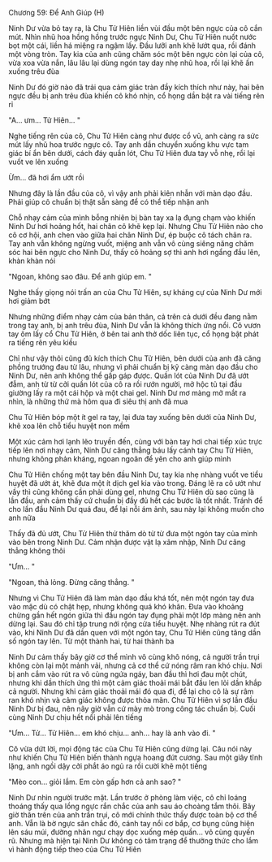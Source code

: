 




Chương 59: Để Anh Giúp (H)


Ninh Dư vừa bỏ tay ra, là Chu Tử Hiên liền vùi đầu một bên ngực của cô cắn mút. Nhìn nhũ hoa hồng hồng trước ngực Ninh Dư, Chu Tử Hiên nuốt nước bọt một cái, liền há miệng ra ngậm lấy. Đầu lưỡi anh khẽ lướt qua, rồi đánh một vòng tròn. Tay kia của anh cũng chăm sóc một bên ngực còn lại của cô, vừa xoa vừa nắn, lâu lâu lại dùng ngón tay day nhẹ nhũ hoa, rồi lại khẽ ấn xuống trêu đùa

Ninh Dư đó giờ nào đã trải qua cảm giác tràn đầy kích thích như này, hai bên ngực đều bị anh trêu đùa khiến cô khó nhịn, cổ họng dần bật ra vài tiếng rên rỉ

"A... ưm... Tử Hiên... "

Nghe tiếng rên của cô, Chu Tử Hiên càng như được cổ vũ, anh càng ra sức mút lấy nhũ hoa trước ngực cô. Tay anh dần chuyển xuống khu vực tam giác bí ẩn bên dưới, cách đáy quần lót, Chu Tử Hiên đưa tay vỗ nhẹ, rồi lại vuốt ve lên xuống

Ừm... đã hơi ẩm ướt rồi

Nhưng đây là lần đầu của cô, vì vậy anh phải kiên nhẫn với màn dạo đầu. Phải giúp cô chuẩn bị thật sẵn sàng để có thể tiếp nhận anh

Chỗ nhạy cảm của mình bỗng nhiên bị bàn tay xa lạ đụng chạm vào khiến Ninh Dư hơi hoảng hốt, hai chân cô khẽ kẹp lại. Nhưng Chu Tử Hiên nào cho cô cơ hội, anh chen vào giữa hai chân Ninh Dư, ép buộc cô tách chân ra. Tay anh vẫn không ngừng vuốt, miệng anh vẫn vô cùng siêng năng chăm sóc hai bên ngực cho Ninh Dư, thấy cô hoảng sợ thì anh hơi ngẩng đầu lên, khàn khàn nói

"Ngoan, không sao đâu. Để anh giúp em. "

Nghe thấy giọng nói trấn an của Chu Tử Hiên, sự kháng cự của Ninh Dư mới hơi giảm bớt

Nhưng những điểm nhạy cảm của bản thân, cả trên cả dưới đều đang nằm trong tay anh, bị anh trêu đùa, Ninh Dư vẫn là không thích ứng nổi. Cô vươn tay ôm lấy cổ Chu Tử Hiên, ở bên tai anh thở dốc liên tục, cổ họng bật phát ra tiếng rên yêu kiều

Chỉ như vậy thôi cũng đủ kích thích Chu Tử Hiên, bên dưới của anh đã căng phồng trướng đau từ lâu, nhưng vì phải chuẩn bị kỹ càng màn dạo đầu cho Ninh Dư, nên anh không thể gấp gáp được. Quần lót của Ninh Dư đã ướt đẫm, anh từ từ cởi quần lót của cô ra rồi rướn người, mở hộc tủ tại đầu giường lấy ra một cái hộp và một chai gel. Ninh Dư mơ màng mở mắt ra nhìn, là những thứ mà hôm qua đi siêu thị anh đã mua

Chu Tử Hiên bóp một ít gel ra tay, lại đưa tay xuống bên dưới của Ninh Dư, khẽ xoa lên chỗ tiểu huyệt non mềm



Một xúc cảm hơi lạnh lẽo truyền đến, cùng với bàn tay hơi chai tiếp xúc trực tiếp lên nơi nhạy cảm, Ninh Dư căng thẳng báu lấy cánh tay Chu Tử Hiên, nhưng không phản kháng, ngoan ngoãn để yên cho anh giúp mình

Chu Tử Hiên chống một tay bên đầu Ninh Dư, tay kia nhẹ nhàng vuốt ve tiểu huyệt đã ướt át, khẽ đưa một ít dịch gel kia vào trong. Đáng lẽ ra cô ướt như vầy thì cũng không cần phải dùng gel, nhưng Chu Tử Hiên dù sao cũng là lần đầu, anh cảm thấy cứ chuẩn bị đầy đủ hết các bước là tốt nhất. Tránh để cho lần đầu Ninh Dư quá đau, để lại nỗi ám ảnh, sau này lại không muốn cho anh nữa

Thấy đã đủ ướt, Chu Tử Hiên thử thăm dò từ từ đưa một ngón tay của mình vào bên trong Ninh Dư. Cảm nhận được vật lạ xâm nhập, Ninh Dư căng thẳng không thôi

"Ưm... "

"Ngoan, thả lỏng. Đừng căng thẳng. "

Nhưng vì Chu Tử Hiên đã làm màn dạo đầu khá tốt, nên một ngón tay đưa vào mặc dù có chật hẹp, nhưng không quá khó khăn. Đưa vào khoảng chừng gần hết ngón giữa thì đầu ngón tay đụng phải một lớp màng nên anh dừng lại. Sau đó chỉ tập trung nới rộng cửa tiểu huyệt. Nhẹ nhàng rút ra đút vào, khi Ninh Dư đã dần quen với một ngón tay, Chu Tử Hiên cũng tăng dần số ngón tay lên. Từ một thành hai, từ hai thành ba

Ninh Dư cảm thấy bây giờ cơ thể mình vô cùng khô nóng, cả người trần trụi không còn lại một mảnh vải, nhưng cả cơ thể cứ nóng râm ran khó chịu. Nơi bị anh cắm vào rút ra vô cùng ngứa ngáy, ban đầu thì hơi đau một chút, nhưng khi dần thích ứng thì một cảm giác thoải mái bắt đầu len lỏi dần khắp cả người. Nhưng khi cảm giác thoải mái đó qua đi, để lại cho cô là sự râm ran khó nhịn và cảm giác không được thỏa mãn. Chu Tử Hiên vì sợ lần đầu Ninh Dư bị đau, nên nãy giờ vẫn cứ mày mò trong công tác chuẩn bị. Cuối cùng Ninh Dư chịu hết nổi phải lên tiếng

"Ưm... Tử... Tử Hiên... em khó chịu... anh... hay là anh vào đi. "

Cô vừa dứt lời, mọi động tác của Chu Tử Hiên cũng dừng lại. Câu nói này như khiến Chu Tử Hiên biến thành ngựa hoang đứt cương. Sau một giây tĩnh lặng, anh ngồi dậy cởi phắt áo ngủ ra rồi cười khẽ một tiếng

"Mèo con... giỏi lắm. Em còn gấp hơn cả anh sao? "

Ninh Dư nhìn người trước mặt. Lần trước ở phòng làm việc, cô chỉ loáng thoáng thấy qua lồng ngực rắn chắc của anh sau áo choàng tắm thôi. Bây giờ thân trên của anh trần trụi, cô mới chính thức thấy được toàn bộ cơ thể anh. Vẫn là bờ ngực săn chắc đó, cánh tay nổi cơ bắp, cơ bụng cũng hiện lên sáu múi, đường nhân ngư chạy dọc xuống mép quần... vô cùng quyến rũ. Nhưng mà hiện tại Ninh Dư không có tâm trạng để thưởng thức cho lắm vì hành động tiếp theo của Chu Tử Hiên




